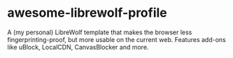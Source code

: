 # awesome-librewolf-profile
A (my personal) LibreWolf template that makes the browser less fingerprinting-proof, but more usable on the current web. Features add-ons like uBlock, LocalCDN, CanvasBlocker and more.

